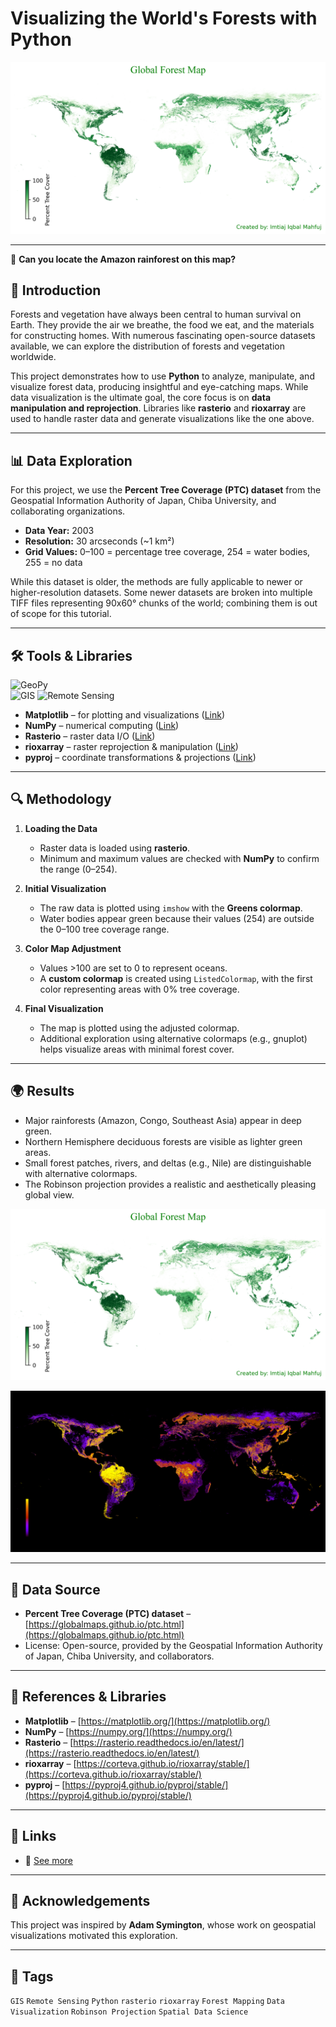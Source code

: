 # Visualizing the World's Forests with Python

![World Forests Visualization](https://raw.githubusercontent.com/imtiajiqbalmahfuj/imtiajiqbal-portfolio/refs/heads/main/Projects/25017%20Global%20forest%20map/Global%20forest%20map.png)

---
🌳 **Can you locate the Amazon rainforest on this map?** 

## 🌳 Introduction
Forests and vegetation have always been central to human survival on Earth. They provide the air we breathe, the food we eat, and the materials for constructing homes. With numerous fascinating open-source datasets available, we can explore the distribution of forests and vegetation worldwide.  

This project demonstrates how to use **Python** to analyze, manipulate, and visualize forest data, producing insightful and eye-catching maps. While data visualization is the ultimate goal, the core focus is on **data manipulation and reprojection**. Libraries like **rasterio** and **rioxarray** are used to handle raster data and generate visualizations like the one above.

---

## 📊 Data Exploration
For this project, we use the **Percent Tree Coverage (PTC) dataset** from the Geospatial Information Authority of Japan, Chiba University, and collaborating organizations.  

- **Data Year:** 2003  
- **Resolution:** 30 arcseconds (~1 km²)  
- **Grid Values:** 0–100 = percentage tree coverage, 254 = water bodies, 255 = no data  

While this dataset is older, the methods are fully applicable to newer or higher-resolution datasets. Some newer datasets are broken into multiple TIFF files representing 90x60° chunks of the world; combining them is out of scope for this tutorial.

---

## 🛠️ Tools & Libraries
![GeoPy](https://img.shields.io/badge/Geospatial-Python-red)  
![GIS](https://img.shields.io/badge/GIS-ArcGIS-green) 
![Remote Sensing](https://img.shields.io/badge/Remote%20Sensing-Satellite%20Data-orange)  

- **Matplotlib** – for plotting and visualizations ([Link](https://matplotlib.org/))  
- **NumPy** – numerical computing ([Link](https://numpy.org/))  
- **Rasterio** – raster data I/O ([Link](https://rasterio.readthedocs.io/en/latest/))  
- **rioxarray** – raster reprojection & manipulation ([Link](https://corteva.github.io/rioxarray/stable/))  
- **pyproj** – coordinate transformations & projections ([Link](https://pyproj4.github.io/pyproj/stable/))  

---

## 🔍 Methodology
1. **Loading the Data**  
   - Raster data is loaded using **rasterio**.  
   - Minimum and maximum values are checked with **NumPy** to confirm the range (0–254).  

2. **Initial Visualization**  
   - The raw data is plotted using `imshow` with the **Greens colormap**.  
   - Water bodies appear green because their values (254) are outside the 0–100 tree coverage range.  

3. **Color Map Adjustment**  
   - Values >100 are set to 0 to represent oceans.  
   - A **custom colormap** is created using `ListedColormap`, with the first color representing areas with 0% tree coverage.  
4. **Final Visualization**  
   - The map is plotted using the adjusted colormap.  
   - Additional exploration using alternative colormaps (e.g., gnuplot) helps visualize areas with minimal forest cover.  

---

## 🌍 Results
- Major rainforests (Amazon, Congo, Southeast Asia) appear in deep green.  
- Northern Hemisphere deciduous forests are visible as lighter green areas.  
- Small forest patches, rivers, and deltas (e.g., Nile) are distinguishable with alternative colormaps.  
- The Robinson projection provides a realistic and aesthetically pleasing global view.

![World Forests Visualization](https://raw.githubusercontent.com/imtiajiqbalmahfuj/imtiajiqbal-portfolio/refs/heads/main/Projects/25017%20Global%20forest%20map/Global%20forest%20map.png)

![World Forests Visualization](https://raw.githubusercontent.com/imtiajiqbalmahfuj/imtiajiqbal-portfolio/refs/heads/main/Projects/25017%20Global%20forest%20map/Global%20forest%20map%20gnuplot.png)

---

## 📂 Data Source
- **Percent Tree Coverage (PTC) dataset** – [https://globalmaps.github.io/ptc.html](https://globalmaps.github.io/ptc.html)  
- License: Open-source, provided by the Geospatial Information Authority of Japan, Chiba University, and collaborators.

---

## 📌 References & Libraries
- **Matplotlib** – [https://matplotlib.org/](https://matplotlib.org/)  
- **NumPy** – [https://numpy.org/](https://numpy.org/)  
- **Rasterio** – [https://rasterio.readthedocs.io/en/latest/](https://rasterio.readthedocs.io/en/latest/)  
- **rioxarray** – [https://corteva.github.io/rioxarray/stable/](https://corteva.github.io/rioxarray/stable/)  
- **pyproj** – [https://pyproj4.github.io/pyproj/stable/](https://pyproj4.github.io/pyproj/stable/)

---
## 📎 Links
- 🔗 [See more](https://www.linkedin.com/posts/imtiajiqbalmahfuj_forest-activity-7375962081419964417-WTSE?utm_source=share&utm_medium=member_desktop&rcm=ACoAAETCC3UBjMNBwycvXEm57I2FBEXCxvdKcM0)  
---

## 🎨 Acknowledgements
This project was inspired by **Adam Symington**, whose work on geospatial visualizations motivated this exploration.  

---

## 🔖 Tags
`GIS` `Remote Sensing` `Python` `rasterio` `rioxarray` `Forest Mapping` `Data Visualization` `Robinson Projection` `Spatial Data Science`  

